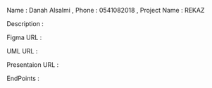 Name : Danah Alsalmi , Phone : 0541082018 , Project Name : REKAZ

Description : 

Figma URL : 

UML URL :


Presentaion URL :  


EndPoints :
